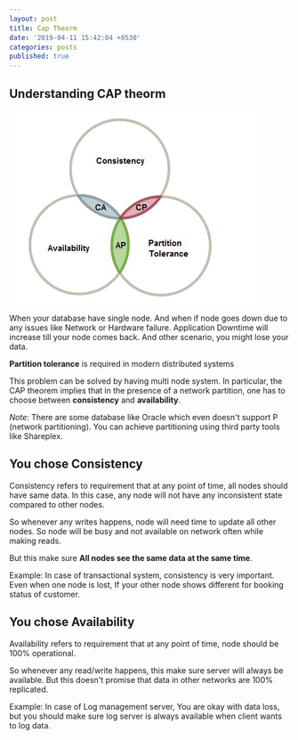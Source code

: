 ```yaml
---
layout: post
title: Cap Theorm
date: '2019-04-11 15:42:04 +0530'
categories: posts
published: true
---
```


## Understanding CAP theorm

![CAP theorm](/img/blogs/cap-theorm/cap.jpeg)

When your database have single node. And when if node goes down due to any issues like Network or Hardware failure. Application Downtime will increase till your node comes back. And other scenario, you might lose your data.

**Partition tolerance** is required in modern distributed systems

This problem can be solved by having multi node system. In particular, the CAP theorem implies that in the presence of a network partition, one has to choose between **consistency** and **availability**.

*Note*: There are some database like Oracle which even doesn't support P (network partitioning). You can achieve partitioning using third party tools like Shareplex.

## You chose Consistency

Consistency refers to requirement that at any point of time, all nodes should have same data.
In this case, any node will not have any inconsistent state compared to other nodes.

So whenever any writes happens, node will need time to update all other nodes. So node will be busy and not available on network often while making reads.

But this make sure **All nodes see the same data at the same time**.

Example: In case of transactional system, consistency is very important. Even when one node is lost, If your other node shows different for booking status of customer.

## You chose Availability

Availability refers to requirement that at any point of time, node should be 100% operational.

So whenever any read/write happens, this make sure server will always be available. But this doesn't promise that data in other networks are 100% replicated.

Example: In case of Log management server, You are okay with data loss, but you should make sure log server is always available when client wants to log data.